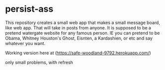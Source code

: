 persist-ass
===========

This repository creates a small web app that makes a small message board, like web app. 
That will take in posts from anyone. 
It is supposed to be a pretend watergate website for any famous person. 
IE you can pretend to be Obama, Whitney Houston's Ghost, Eisnten, a Kardashien, or etc and say whatever you want. 

Working version here at  (https://safe-woodland-9792.herokuapp.com/) 

only small problems, with refresh
